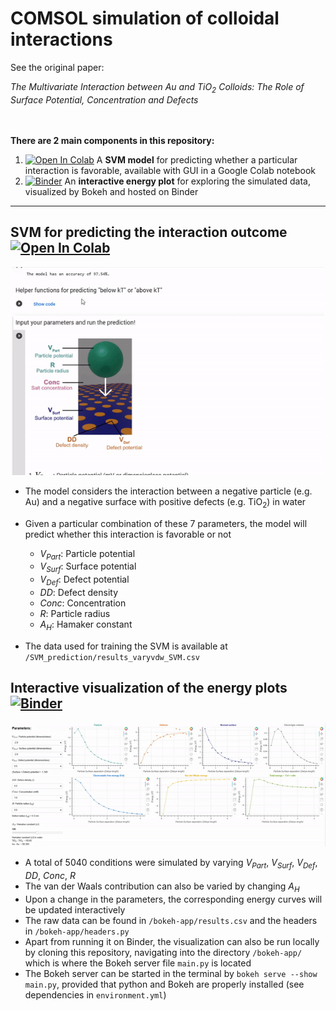 # COMSOL simulation of colloidal interactions

See the original paper: 

*The Multivariate Interaction between Au and TiO<sub>2</sub> Colloids: The Role of Surface Potential, Concentration and Defects*

<br></br>
**There are 2 main components in this repository:**
1. [![Open In Colab](https://colab.research.google.com/assets/colab-badge.svg)](https://colab.research.google.com/github/kinranlau/COMSOL_colloid_interaction/blob/main/SVM_prediction/%5BGUI%5D_Predict_colloid_interaction_SVM.ipynb) A **SVM model** for predicting whether a particular interaction is favorable, available with GUI in a Google Colab notebook
2. [![Binder](https://mybinder.org/badge_logo.svg)](https://mybinder.org/v2/gh/kinranlau/COMSOL_colloid_interaction/main?urlpath=%2Fproxy%2F5006%2Fbokeh-app) An **interactive energy plot** for exploring the simulated data, visualized by Bokeh and hosted on Binder
---

## SVM for predicting the interaction outcome [![Open In Colab](https://colab.research.google.com/assets/colab-badge.svg)](https://colab.research.google.com/github/kinranlau/COMSOL_colloid_interaction/blob/main/SVM_prediction/%5BGUI%5D_Predict_colloid_interaction_SVM.ipynb)
<p align="center">
  <img src="https://github.com/kinranlau/COMSOL_colloid_interaction/blob/main/SVM_prediction/SVM%20demonstration.gif?raw=true" width="500">
</p>

- The model considers the interaction between a negative particle (e.g. Au) and a negative surface with positive defects (e.g. TiO<sub>2</sub>) in water

- Given a particular combination of these 7 parameters, the model will predict whether this interaction is favorable or not
  - $V_{Part}:$ Particle potential
  - $V_{Surf}:$ Surface potential
  - $V_{Def}:$ Defect potential
  - $DD:$ Defect density
  - $Conc:$ Concentration
  - $R:$ Particle radius
  - $A_H:$ Hamaker constant

- The data used for training the SVM is available at `/SVM_prediction/results_varyvdw_SVM.csv`


## Interactive visualization of the energy plots [![Binder](https://mybinder.org/badge_logo.svg)](https://mybinder.org/v2/gh/kinranlau/COMSOL_colloid_interaction/main?urlpath=%2Fproxy%2F5006%2Fbokeh-app)
<p align="center">
  <img src="https://github.com/kinranlau/COMSOL_colloid_interaction/blob/main/bokeh-app/bokeh%20demonstration.gif?raw=true" width="700">
</p>

- A total of 5040 conditions were simulated by varying $V_{Part}$, $V_{Surf}$, $V_{Def}$, $DD$, $Conc$, $R$
- The van der Waals contribution can also be varied by changing $A_H$
- Upon a change in the parameters, the corresponding energy curves will be updated interactively
- The raw data can be found in `/bokeh-app/results.csv` and the headers in `/bokeh-app/headers.py`
- Apart from running it on Binder, the visualization can also be run locally by cloning this repository, navigating into the directory `/bokeh-app/` which is where the Bokeh server file `main.py` is located
- The Bokeh server can be started in the terminal by `bokeh serve --show main.py`, provided that python and Bokeh are properly installed (see dependencies in `environment.yml`)
